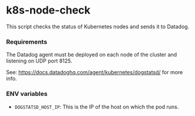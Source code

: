 # k8s-node-check

This script checks the status of Kubernetes nodes and sends it to Datadog.

### Requirements
The Datadog agent must be deployed on each node of the cluster and listening on UDP port 8125.

See: https://docs.datadoghq.com/agent/kubernetes/dogstatsd/ for more info.

### ENV variables
- `DOGSTATSD_HOST_IP`: This is the IP of the host on which the pod runs.